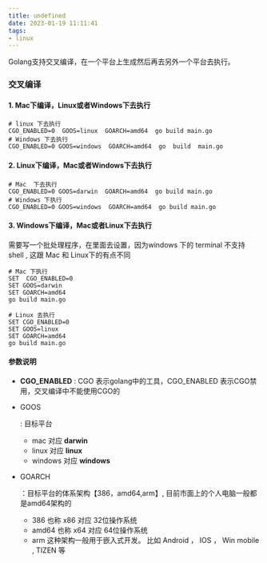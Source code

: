```yaml
---
title: undefined
date: 2023-01-19 11:11:41
tags:
- linux
---
```


Golang支持交叉编译，在一个平台上生成然后再去另外一个平台去执行。

### 交叉编译

#### 1. Mac下编译，Linux或者Windows下去执行

```
# linux 下去执行
CGO_ENABLED=0  GOOS=linux  GOARCH=amd64  go build main.go
# Windows 下去执行
CGO_ENABLED=0 GOOS=windows  GOARCH=amd64  go  build  main.go
```

#### 2. Linux下编译，Mac或者Windows下去执行

```
# Mac  下去执行
CGO_ENABLED=0 GOOS=darwin  GOARCH=amd64  go build main.go
# Windows 下执行
CGO_ENABLED=0 GOOS=windows  GOARCH=amd64  go build main.go
```

#### 3. Windows下编译，Mac或者Linux下去执行

需要写一个批处理程序，在里面去设置，因为windows 下的 terminal 不支持shell , 这跟 Mac 和 Linux下的有点不同

```
# Mac 下执行
SET  CGO_ENABLED=0
SET GOOS=darwin
SET GOARCH=amd64
go build main.go
```

```
# Linux 去执行
SET CGO_ENABLED=0
SET GOOS=linux
SET GOARCH=amd64
go build main.go
```

#### 参数说明

- **CGO_ENABLED** : CGO 表示golang中的工具，CGO_ENABLED 表示CGO禁用，交叉编译中不能使用CGO的

- GOOS

   : 目标平台

  - mac 对应  **darwin**
  - linux 对应 **linux**
  - windows 对应 **windows**

- GOARCH

   ：目标平台的体系架构【386，amd64,arm】, 目前市面上的个人电脑一般都是amd64架构的

  - 386 也称 x86 对应  32位操作系统
  - amd64 也称 x64 对应 64位操作系统
  - arm 这种架构一般用于嵌入式开发。 比如 Android ， IOS ， Win mobile , TIZEN 等